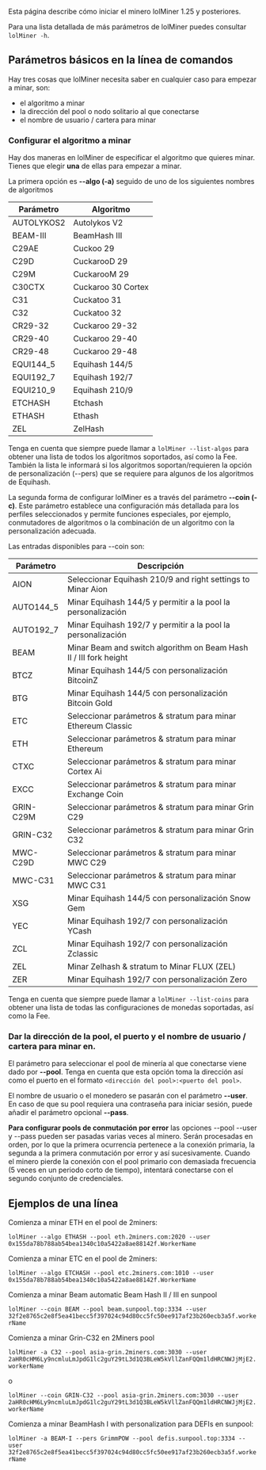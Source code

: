 
Esta página describe cómo iniciar el minero lolMiner 1.25 y posteriores.

Para una lista detallada de más parámetros de lolMiner puedes consultar `lolMiner -h`.

## Parámetros básicos en la línea de comandos

Hay tres cosas que lolMiner necesita saber en cualquier caso para empezar a minar, son:

- el algoritmo a minar
- la dirección del pool o nodo solitario al que conectarse
- el nombre de usuario / cartera para minar

### Configurar el algoritmo a minar

Hay dos maneras en lolMiner de especificar el algoritmo que quieres minar. Tienes que elegir **una** de ellas para empezar a minar.

La primera opción es **--algo (-a)** seguido de uno de los siguientes nombres de algoritmos

Parámetro | Algoritmo
| ------------- | ------------- |
| AUTOLYKOS2 | Autolykos V2  |
| BEAM-III | BeamHash III |
| C29AE   | Cuckoo 29  |
| C29D  | CuckarooD 29  |
| C29M | CuckarooM 29 |
| C30CTX | Cuckaroo 30 Cortex |
| C31 | Cuckatoo 31   |
| C32 | Cuckatoo 32   |
| CR29-32   | Cuckaroo 29-32  |
| CR29-40  | Cuckaroo 29-40  |
| CR29-48 | Cuckaroo 29-48 |
| EQUI144_5 | Equihash 144/5  |
| EQUI192_7 | Equihash 192/7  |
| EQUI210_9 | Equihash 210/9  |
| ETCHASH | Etchash  |
| ETHASH | Ethash   |
| ZEL | ZelHash |

Tenga en cuenta que siempre puede llamar a `lolMiner --list-algos` para obtener una lista de todos los algoritmos soportados, así como la Fee. También la lista le informará si los algoritmos soportan/requieren la opción de personalización (--pers) que se requiere para algunos de los algoritmos de Equihash.

La segunda forma de configurar lolMiner es a través del parámetro **--coin (-c)**. Este parámetro establece una configuración más detallada para los perfiles seleccionados y permite funciones especiales, por ejemplo, conmutadores de algoritmos o la combinación de un algoritmo con la personalización adecuada.

Las entradas disponibles para --coin son:

Parámetro | Descripción
| ------------- | ------------- |
| AION | Seleccionar Equihash 210/9 and right settings to Minar Aion |
| AUTO144_5 | Minar Equihash 144/5 y permitir a la pool la personalización |
| AUTO192_7 | Minar Equihash 192/7 y permitir a la pool la personalización |
| BEAM | Minar Beam and switch algorithm on Beam Hash II / III fork height |
| BTCZ | Minar Equihash 144/5 con personalización BitcoinZ  |
| BTG  | Minar Equihash 144/5 con personalización Bitcoin Gold  |
|ETC | Seleccionar parámetros & stratum para minar Ethereum Classic |
|ETH | Seleccionar parámetros & stratum para minar Ethereum |
|CTXC | Seleccionar parámetros & stratum para minar Cortex Ai |
|EXCC | Seleccionar parámetros & stratum para minar Exchange Coin |
|GRIN-C29M | Seleccionar parámetros & stratum para minar Grin C29 |
|GRIN-C32  | Seleccionar parámetros & stratum para minar Grin C32 |
|MWC-C29D  | Seleccionar parámetros & stratum para minar MWC C29 |
|MWC-C31  | Seleccionar parámetros & stratum para minar MWC C31 |
|XSG | Minar Equihash 144/5 con personalización Snow Gem |
|YEC | Minar Equihash 192/7 con personalización YCash |
|ZCL | Minar Equihash 192/7 con personalización Zclassic |
|ZEL | Minar Zelhash & stratum to Minar FLUX (ZEL) |
|ZER  | Minar Equihash 192/7 con personalización Zero |

Tenga en cuenta que siempre puede llamar a `lolMiner --list-coins` para obtener una lista de todas las configuraciones de monedas soportadas, así como la Fee.

### Dar la dirección de la pool, el puerto y el nombre de usuario / cartera para minar en.

El parámetro para seleccionar el pool de minería al que conectarse viene dado por **--pool**. Tenga en cuenta que esta opción toma la dirección así como el puerto en el formato `<dirección del pool>:<puerto del pool>`.

El nombre de usuario o el monedero se pasarán con el parámetro **--user**. En caso de que su pool requiera una contraseña para iniciar sesión, puede añadir el parámetro opcional **--pass**.

**Para configurar pools de conmutación por error** las opciones --pool --user y --pass pueden ser pasadas varias veces al minero. Serán procesadas en orden, por lo que la primera ocurrencia pertenece a la conexión primaria, la segunda a la primera conmutación por error y así sucesivamente. Cuando el minero pierde la conexión con el pool primario con demasiada frecuencia (5 veces en un periodo corto de tiempo), intentará conectarse con el segundo conjunto de credenciales.

## Ejemplos de una línea

Comienza a minar ETH en el pool de 2miners:

`lolMiner --algo ETHASH --pool eth.2miners.com:2020 --user 0x155da78b788ab54bea1340c10a5422a8ae88142f.WorkerName`

Comienza a minar ETC en el pool de 2miners:

`lolMiner --algo ETCHASH --pool etc.2miners.com:1010 --user 0x155da78b788ab54bea1340c10a5422a8ae88142f.WorkerName`

Comienza a minar  Beam automatic Beam Hash II / III en sunpool

`lolMiner --coin BEAM --pool beam.sunpool.top:3334 --user 32f2e8765c2e8f5ea41becc5f397024c94d80cc5fc50ee917af23b260ecb3a5f.workerName`

Comienza a minar  Grin-C32 en 2Miners pool

`lolMiner -a C32 --pool asia-grin.2miners.com:3030 --user 2aHR0cHM6Ly9ncmluLmJpdG1lc2guY29tL3d1Q3BLeW5kVllZanFQQm1ldHRCNWJjMjE2.workerName`

o

`lolMiner --coin GRIN-C32 --pool asia-grin.2miners.com:3030 --user 2aHR0cHM6Ly9ncmluLmJpdG1lc2guY29tL3d1Q3BLeW5kVllZanFQQm1ldHRCNWJjMjE2.workerName`

Comienza a minar  BeamHash I with personalization para DEFIs en sunpool:

`lolMiner -a BEAM-I --pers GrimmPOW --pool defis.sunpool.top:3334 --user 32f2e8765c2e8f5ea41becc5f397024c94d80cc5fc50ee917af23b260ecb3a5f.workerName`


